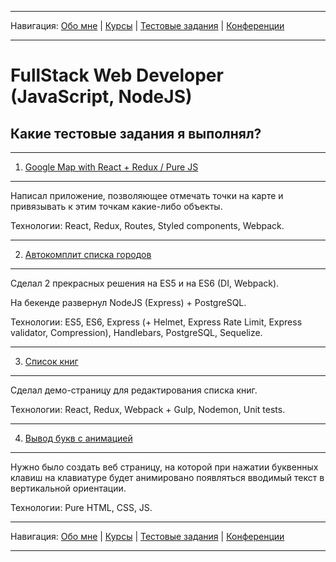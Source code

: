 
___
Навигация: 
[Обо мне](README.md "Мой опыт работы, навыки") |
[Курсы](COURCES.md "Чему я учусь, куда двигаюсь?") |
[Тестовые задания](TESTS.md "Выполненные тестовые задания") |
[Конференции](CONFERENCES.md "Где вы могли меня видеть?")
___

# FullStack Web Developer (JavaScript, NodeJS)

## Какие тестовые задания я выполнял?
___
1. [Google Map with React + Redux / Pure JS](https://github.com/iMaximal/task-5-google-map-react)
___
﻿Написал приложение, позволяющее отмечать точки на карте и привязывать к этим точкам какие-либо объекты.

Технологии: React, Redux, Routes, Styled components, Webpack.


___
2. [Автокомплит списка городов](https://github.com/iMaximal/task-2-autocomplete)
___
Сделал 2 прекрасных решения на ES5 и на ES6 (DI, Webpack).

На бекенде развернул NodeJS (Express) + PostgreSQL.

Технологии: ES5, ES6, Express (+ Helmet, Express Rate Limit, Express validator, Compression), Handlebars, PostgreSQL, Sequelize.

___
3. [Список книг](https://github.com/iMaximal/task-3-books-list)
___
Сделал демо-страницу для редактирования списка книг.

Технологии: React, Redux, Webpack + Gulp, Nodemon, Unit tests.

___
4. [Вывод букв с анимацией](https://github.com/iMaximal/task-4-key-animation)
___
Нужно было создать веб страницу, на которой при нажатии буквенных клавиш на клавиатуре будет анимировано появляться вводимый текст в вертикальной ориентации.

Технологии: Pure HTML, CSS, JS.



___
Навигация: 
[Обо мне](README.md "Мой опыт работы, навыки") |
[Курсы](COURCES.md "Чему я учусь, куда двигаюсь?") |
[Тестовые задания](TESTS.md "Выполненные тестовые задания") |
[Конференции](CONFERENCES.md "Где вы могли меня видеть?")
___

